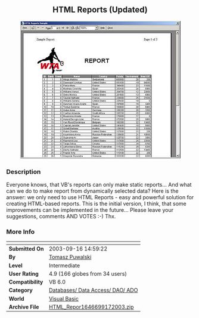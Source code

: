 ﻿<div align="center">

## HTML Reports \(Updated\)

<img src="PIC2003917185551235.jpg">
</div>

### Description

Everyone knows, that VB's reports can only make static reports... And what can we do to make report from dynamically selected data? Here is the answer: we only need to use HTML Reports - easy and powerful solution for creating HTML-based reports. This is the initial version, I think, that some improvements can be implemented in the future... Please leave your suggestions, comments AND VOTES :-) Thx.
 
### More Info
 


<span>             |<span>
---                |---
**Submitted On**   |2003-09-16 14:59:22
**By**             |[Tomasz Puwalski](https://github.com/Planet-Source-Code/PSCIndex/blob/master/ByAuthor/tomasz-puwalski.md)
**Level**          |Intermediate
**User Rating**    |4.9 (166 globes from 34 users)
**Compatibility**  |VB 6\.0
**Category**       |[Databases/ Data Access/ DAO/ ADO](https://github.com/Planet-Source-Code/PSCIndex/blob/master/ByCategory/databases-data-access-dao-ado__1-6.md)
**World**          |[Visual Basic](https://github.com/Planet-Source-Code/PSCIndex/blob/master/ByWorld/visual-basic.md)
**Archive File**   |[HTML\_Repor1646699172003\.zip](https://github.com/Planet-Source-Code/tomasz-puwalski-html-reports-updated__1-48537/archive/master.zip)








